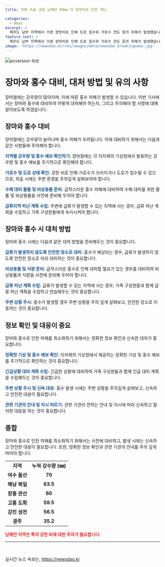 ```yaml
---
title: 피해 속출 내일 남해안 60㎜ 더 장맛비로 인한 재난

categories:
  - News
excerpt: >
  제주도 남부 지역에서 거센 장맛비로 인해 도로 침수와 가로수 전도 등의 피해가 발생했습니다. 광주와 전남 지역에서도 호우로 인한 피해가 발생하고 있으며, 국립공원 탐방로가 통제되었습니다. 남해안 지역에는 내일 강한 비가 예상되니 주의가 필요합니다. 현재까지 가로수 전도 1건, 배수 불량 신고 2건 등의 피해가 발생했습니다. 여객선 운항과 국립공원 입산이 통제되었으며, 지방기상청은 강한 비와 돌풍에 대비하라고 당부하고 있습니다.
feature_text: >
  제주도 남부 지역에서 거센 장맛비로 인해 도로 침수와 가로수 전도 등의 피해가 발생했습니다. 광주와 전남 지역에서도 호우로 인한 피해가 발생하고 있으며, 국립공원 탐방로가 통제되었습니다. 남해안 지역에는 내일 강한 비가 예상되니 주의가 필요합니다. 현재까지 가로수 전도 1건, 배수 불량 신고 2건 등의 피해가 발생했습니다. 여객선 운항과 국립공원 입산이 통제되었으며, 지방기상청은 강한 비와 돌풍에 대비하라고 당부하고 있습니다.
image: 'https://newsdao.kr/res/images/meta/newsdao_breakingnews.jpg'
---
```


<p><img src="https://newsdao.kr/res/images/meta/newsdao_breakingnews.jpg" alt="pcversion 속보" /></p>

<h1>장마와 홍수 대비, 대처 방법 및 유의 사항</h1>

<p data-ke-size="size16"></p>

<p>장마철에는 강우량이 많아지며, 이에 따른 홍수 피해가 발생할 수 있습니다. 이번 기사에서는 장마와 홍수에 대비하여 어떻게 대처해야 하는지, 그리고 주의해야 할 사항에 대해 알아보도록 하겠습니다.</p>

<p data-ke-size="size16"></p>

<h2>장마와 홍수 대비</h2>

<p data-ke-size="size16">장마철에는 강우량이 늘어나며 홍수 피해가 우려됩니다. 이에 대비하기 위해서는 다음과 같은 사항들에 주의해야 합니다.</p>

<p data-ke-size="size16"><b><span style="color: #1a5490;">지역별 강우량 및 홍수 예보 확인하기:</span></b> 장마철에는 각 지자체의 기상청에서 발표하는 강우량 및 홍수 예보를 주기적으로 확인해야 합니다.</p>

<p data-ke-size="size16"><b><span style="color: #1a5490;">가로수 및 도로 상태 확인:</span></b> 강한 비로 인해 가로수가 쓰러지거나 도로가 침수될 수 있으므로, 외출 시에는 주변 환경을 주의깊게 살펴보아야 합니다.</p>

<p data-ke-size="size16"><b><span style="color: #1a5490;">수해 대비 물품 및 비상용품 준비:</span></b> 급작스러운 홍수 피해에 대비하여 수해 대피를 위한 물품 및 비상용품을 사전에 준비해 두어야 합니다.</p>

<p data-ke-size="size16"><b><span style="color: #1a5490;">급류지역 피난 계획 수립:</span></b> 주변에 급류가 발생할 수 있는 지역에 사는 경우, 급류 피난 계획을 수립하고 가족 구성원들에게 숙지시켜야 합니다.</p>

<p data-ke-size="size16"></p>

<h2>장마와 홍수 시 대처 방법</h2>

<p data-ke-size="size16">장마와 홍수 시에는 다음과 같은 대처 방법을 준비해두는 것이 중요합니다.</p>

<p data-ke-size="size16"><b><span style="color: #1a5490;">급류가 발생하지 않도록 안전한 장소로 대피:</span></b> 홍수가 예상되는 경우, 급류가 발생하지 않도록 안전한 장소로 미리 대피하는 것이 중요합니다.</p>

<p data-ke-size="size16"><b><span style="color: #1a5490;">비상용품 및 식량 준비:</span></b> 급작스러운 홍수로 인해 대피할 필요가 있는 경우를 대비하여 비상용품과 식량을 사전에 준비해 두어야 합니다.</p>

<p data-ke-size="size16"><b><span style="color: #1a5490;">급류 피난 계획 수립:</span></b> 급류가 발생할 수 있는 지역에 사는 경우, 가족 구성원들과 함께 급류 피난 계획을 수립하고 연습해두는 것이 중요합니다.</p>

<p data-ke-size="size16"><b><span style="color: #1a5490;">주변 상황 주시:</span></b> 홍수가 발생할 경우 주변 상황을 주의 깊게 살펴보고, 안전한 장소로 이동하는 것이 중요합니다.</p>

<p data-ke-size="size16"></p>

<h2>정보 확인 및 대응이 중요</h2>

<p data-ke-size="size16">장마와 홍수로 인한 피해를 최소화하기 위해서는 정확한 정보 확인과 신속한 대처가 중요합니다.</p>

<p data-ke-size="size16"><b><span style="color: #1a5490;">정확한 기상 및 홍수 예보 확인:</span></b> 지자체의 기상청에서 제공하는 정확한 기상 및 홍수 예보를 주기적으로 확인하는 것이 중요합니다.</p>

<p data-ke-size="size16"><b><span style="color: #1a5490;">긴급상황 대비 계획 수립:</span></b> 긴급한 상황에 대비하여 가족 구성원들과 함께 긴급 대피 계획을 수립해두는 것이 중요합니다.</p>

<p data-ke-size="size16"><b><span style="color: #1a5490;">주변 상황 주시 및 신속 대응:</span></b> 홍수 발생 시에는 주변 상황을 주의깊게 살펴보고, 신속하고 안전한 대응이 필요합니다.</p>

<p data-ke-size="size16"><b><span style="color: #1a5490;">관련 기관의 안내 및 지시 따르기:</span></b> 관련 기관이 전하는 안내 및 지시에 따라 신속하고 철저한 대응을 하는 것이 중요합니다.</p>

<p data-ke-size="size16"></p>

<h2>종합</h2>

<p data-ke-size="size16">장마와 홍수로 인한 피해를 최소화하기 위해서는 사전에 대비하고, 발생 시에는 신속하고 안전한 대응이 필요합니다. 또한, 정확한 정보 확인과 관련 기관의 안내를 주의 깊게 따라야 합니다.</p>

<p data-ke-size="size16"></p>

<table>
    <tbody>
        <tr>
            <td style="text-align: center; height: 17px;"><b>지역</b></td>
            <td style="text-align: center; height: 17px;"><b>누적 강수량 (㎜)</b></td>
        </tr>
        <tr>
            <td style="text-align: center; height: 17px;"><b>여수 돌산</b></td>
            <td style="text-align: center; height: 17px;"><b>70</b></td>
        </tr>
        <tr>
            <td style="text-align: center; height: 17px;"><b>해남 북일</b></td>
            <td style="text-align: center; height: 17px;"><b>63.5</b></td>
        </tr>
        <tr>
            <td style="text-align: center; height: 17px;"><b>장흥 관산</b></td>
            <td style="text-align: center; height: 17px;"><b>60</b></td>
        </tr>
        <tr>
            <td style="text-align: center; height: 17px;"><b>고흥 도화</b></td>
            <td style="text-align: center; height: 17px;"><b>59.5</b></td>
        </tr>
        <tr>
            <td style="text-align: center; height: 17px;"><b>강진 성전</b></td>
            <td style="text-align: center; height: 17px;"><b>56.5</b></td>
        </tr>
        <tr>
            <td style="text-align: center; height: 17px;"><b>광주</b></td>
            <td style="text-align: center; height: 17px;"><b>35.2</b></td>
        </tr>
    </tbody>
</table>

<p data-ke-size="size16"></p>

<p data-ke-size="size16"><b><span style="color: #ee2323;">남해안 지역은 특히 강한 비에 대한 주의가 필요합니다.</span></b></p>

<p data-ke-size="size16"></p>

<hr>

<p data-ke-size="size16"></p>

<p data-ke-size="size16">&nbsp;</p>
실시간 뉴스 속보는, <a href="https://newsdao.kr" rel="dofollow">https://newsdao.kr</a>


